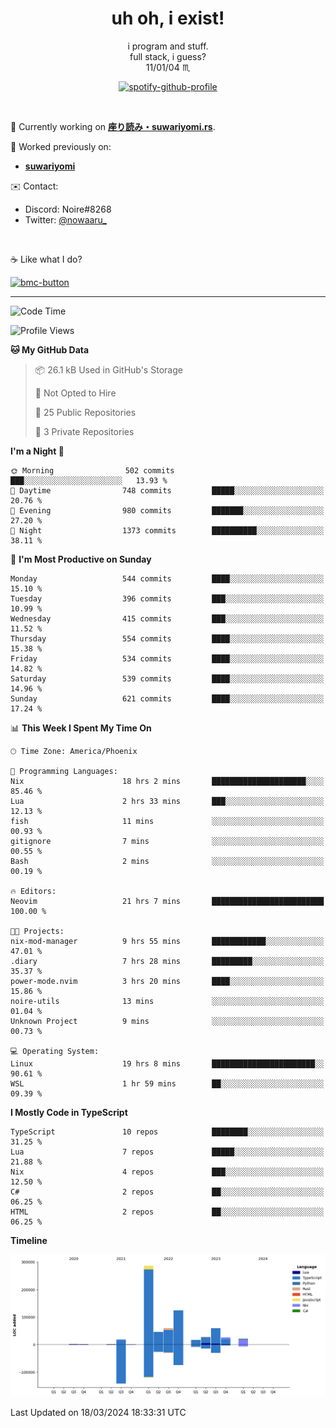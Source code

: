 <!--
**Nowaaru/nowaaru** is a ✨ _special_ ✨ repository because its `README.md` (this file) appears on your GitHub profile.

Here are some ideas to get you started:

- 🔭 I’m currently working on ...
- 🌱 I’m currently learning ...
- 👯 I’m looking to collaborate on ...
- 🤔 I’m looking for help with ...
- 💬 Ask me about ...
- 📫 How to reach me: ...
- 😄 Pronouns: ...
- ⚡ Fun fact: ...
-->

<h1 align="center"> uh oh, i exist!</h1>

<p align="center">
  i program and stuff.<br/>
  full stack, i guess?<br/>
  11/01/04 ♏ 
</p>

<!--
<p align="center">
╭──────────────────────────╮<br/>
│                        <a href="https://open.spotify.com/track/5iY3ZEHlQGFosdnROBDIg7?si=d7fd7fe8c7a747a1">Lavender</a>                      │<br/>
│               <a href="https://open.spotify.com/artist/6oeSQ4qmDQ7n89Rdt6tLLn?si=2773a05ce8b94a6c"><code>Rav</code></a>, <a href="https://open.spotify.com/artist/3vxcGARzVb3sETtt0Jxp7v?si=a4d26afacb46454f"><code>Kill Bill: The Rapper</code></a>               │<br/>
│             00:29 <a href="https://www.youtube.com/watch?v=dQw4w9WgXcQ">━━⬤</a>─────── 02:19              │<br/>
╰──────────────────────────╯<br/>
</p>
-->

<div align="center">

[![spotify-github-profile](https://spotify-github-profile.vercel.app/api/view?uid=fifkee&cover_image=true&theme=novatorem&bar_color=53b14f&bar_color_cover=true)](https://spotify-github-profile.vercel.app/api/view?uid=fifkee&redirect=true)

</div>
<br />

🦀 Currently working on **[座り読み・suwariyomi.rs](https://github.com/Nowaaru/suwariyomi.rs)**.

💫 Worked previously on: 
- **[suwariyomi](https://github.com/Nowaaru/suwariyomi)**



✉️ Contact:
- Discord: Noire#8268
- Twitter: <a href=https://twitter.com/@nowaaru_>@nowaaru_</a>

<br />

☕ Like what I do?

<a href="https://www.buymeacoffee.com/noire">
<img width="136" alt="bmc-button" src="https://user-images.githubusercontent.com/16274568/185726271-65d08167-e68c-49b1-bc12-8813b73cf0c0.png"></a>


---

<!--START_SECTION:waka-->
![Code Time](http://img.shields.io/badge/Code%20Time-896%20hrs%2057%20mins-blue)

![Profile Views](http://img.shields.io/badge/Profile%20Views-0-blue)

**🐱 My GitHub Data** 

> 📦 26.1 kB Used in GitHub's Storage 
 > 
> 🚫 Not Opted to Hire
 > 
> 📜 25 Public Repositories 
 > 
> 🔑 3 Private Repositories 
 > 
**I'm a Night 🦉** 

```text
🌞 Morning                502 commits         ███░░░░░░░░░░░░░░░░░░░░░░   13.93 % 
🌆 Daytime                748 commits         █████░░░░░░░░░░░░░░░░░░░░   20.76 % 
🌃 Evening                980 commits         ███████░░░░░░░░░░░░░░░░░░   27.20 % 
🌙 Night                  1373 commits        ██████████░░░░░░░░░░░░░░░   38.11 % 
```
📅 **I'm Most Productive on Sunday** 

```text
Monday                   544 commits         ████░░░░░░░░░░░░░░░░░░░░░   15.10 % 
Tuesday                  396 commits         ███░░░░░░░░░░░░░░░░░░░░░░   10.99 % 
Wednesday                415 commits         ███░░░░░░░░░░░░░░░░░░░░░░   11.52 % 
Thursday                 554 commits         ████░░░░░░░░░░░░░░░░░░░░░   15.38 % 
Friday                   534 commits         ████░░░░░░░░░░░░░░░░░░░░░   14.82 % 
Saturday                 539 commits         ████░░░░░░░░░░░░░░░░░░░░░   14.96 % 
Sunday                   621 commits         ████░░░░░░░░░░░░░░░░░░░░░   17.24 % 
```


📊 **This Week I Spent My Time On** 

```text
🕑︎ Time Zone: America/Phoenix

💬 Programming Languages: 
Nix                      18 hrs 2 mins       █████████████████████░░░░   85.46 % 
Lua                      2 hrs 33 mins       ███░░░░░░░░░░░░░░░░░░░░░░   12.13 % 
fish                     11 mins             ░░░░░░░░░░░░░░░░░░░░░░░░░   00.93 % 
gitignore                7 mins              ░░░░░░░░░░░░░░░░░░░░░░░░░   00.55 % 
Bash                     2 mins              ░░░░░░░░░░░░░░░░░░░░░░░░░   00.19 % 

🔥 Editors: 
Neovim                   21 hrs 7 mins       █████████████████████████   100.00 % 

🐱‍💻 Projects: 
nix-mod-manager          9 hrs 55 mins       ████████████░░░░░░░░░░░░░   47.01 % 
.diary                   7 hrs 28 mins       █████████░░░░░░░░░░░░░░░░   35.37 % 
power-mode.nvim          3 hrs 20 mins       ████░░░░░░░░░░░░░░░░░░░░░   15.86 % 
noire-utils              13 mins             ░░░░░░░░░░░░░░░░░░░░░░░░░   01.04 % 
Unknown Project          9 mins              ░░░░░░░░░░░░░░░░░░░░░░░░░   00.73 % 

💻 Operating System: 
Linux                    19 hrs 8 mins       ███████████████████████░░   90.61 % 
WSL                      1 hr 59 mins        ██░░░░░░░░░░░░░░░░░░░░░░░   09.39 % 
```

**I Mostly Code in TypeScript** 

```text
TypeScript               10 repos            ████████░░░░░░░░░░░░░░░░░   31.25 % 
Lua                      7 repos             █████░░░░░░░░░░░░░░░░░░░░   21.88 % 
Nix                      4 repos             ███░░░░░░░░░░░░░░░░░░░░░░   12.50 % 
C#                       2 repos             ██░░░░░░░░░░░░░░░░░░░░░░░   06.25 % 
HTML                     2 repos             ██░░░░░░░░░░░░░░░░░░░░░░░   06.25 % 
```



**Timeline**

![Lines of Code chart](https://raw.githubusercontent.com/Nowaaru/Nowaaru/main/assets/bar_graph.png)


 Last Updated on 18/03/2024 18:33:31 UTC
<!--END_SECTION:waka-->

<!--
[![Nowaaru's GitHub stats](https://github-readme-stats.vercel.app/api?username=Nowaaru&theme=dracula&show_icons=true)](https://github.com/anuraghazra/github-readme-stats)

[![Top Langs](https://github-readme-stats.vercel.app/api/top-langs/?username=Nowaaru&layout=compact&theme=dracula)](https://github.com/anuraghazra/github-readme-stats)
-->
